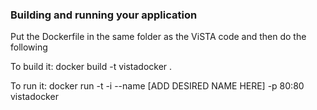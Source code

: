### Building and running your application
Put the Dockerfile in the same folder as the ViSTA code and then do the following

To build it:
docker build -t vistadocker .

To run it: 
docker run -t -i --name [ADD DESIRED NAME HERE] -p 80:80 vistadocker
